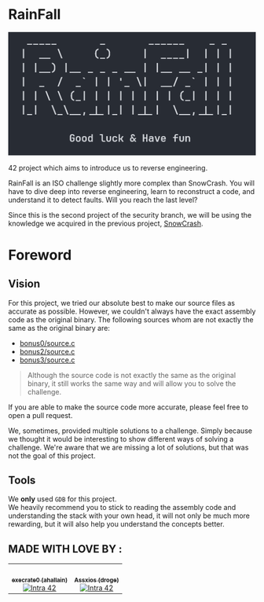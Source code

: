 # RainFall

![rainFall](files/rainfall.png)

42 project which aims to introduce us to reverse engineering.

RainFall is an ISO challenge slightly more complex than SnowCrash. You will have to dive deep into reverse engineering, learn to reconstruct a code, and understand it to detect faults. Will you reach the last level?

Since this is the second project of the security branch, we will be using the knowledge we acquired in the previous project, [SnowCrash](https://github.com/Assxios/SnowCrash).

# Foreword

## Vision
For this project, we tried our absolute best to make our source files as accurate as possible. However, we couldn't always have the exact assembly code as the original binary. The following sources whom are not exactly the same as the original binary are:
- [bonus0/source.c](/bonus0/source.c)
- [bonus2/source.c](/bonus2/source.c)
- [bonus3/source.c](/bonus3/source.c)
> Although the source code is not exactly the same as the original binary, it still works the same way and will allow you to solve the challenge.

If you are able to make the source code more accurate, please feel free to open a pull request.

We, sometimes, provided multiple solutions to a challenge. Simply because we thought it would be interesting to show different ways of solving a challenge. We're aware that we are missing a lot of solutions, but that was not the goal of this project.

## Tools
We **only** used `GDB` for this project.  
We heavily recommend you to stick to reading the assembly code and understanding the stack with your own head, it will not only be much more rewarding, but it will also help you understand the concepts better.

## MADE WITH LOVE BY :

<!-- ALL-CONTRIBUTORS-LIST:START - Do not remove or modify this section -->
<!-- prettier-ignore-start -->
<!-- markdownlint-disable -->
<table>
  <tr>
    <td align="center"><a href="https://github.com/execrate0/"><img src="https://avatars.githubusercontent.com/u/52411215?v=4" width="100px;" alt=""/><br /><sub><b>execrate0 (ahallain)</b></sub></a><br /><a href="https://profile.intra.42.fr/users/ahallain" title="Intra 42"><img src="https://img.shields.io/badge/Paris-FFFFFF?style=plastic&logo=42&logoColor=000000" alt="Intra 42"/></a></td>
    <td align="center"><a href="https://github.com/assxios/"><img src="https://avatars.githubusercontent.com/u/53396610?v=4" width="100px;" alt=""/><br /><sub><b>Assxios (droge)</b></sub></a><br /><a href="https://profile.intra.42.fr/users/droge" title="Intra 42"><img src="https://img.shields.io/badge/Paris-FFFFFF?style=plastic&logo=42&logoColor=000000" alt="Intra 42"/></a></td>
  </tr>
</table>
<!-- markdownlint-restore -->
<!-- prettier-ignore-end -->
<!-- ALL-CONTRIBUTORS-LIST:END -->
